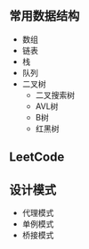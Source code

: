 ##  常用数据结构
- 数组
- 链表
- 栈
- 队列
- 二叉树
    - 二叉搜索树
    - AVL树
    - B树
    - 红黑树
    
## LeetCode

## 设计模式
- 代理模式
- 单例模式
- 桥接模式